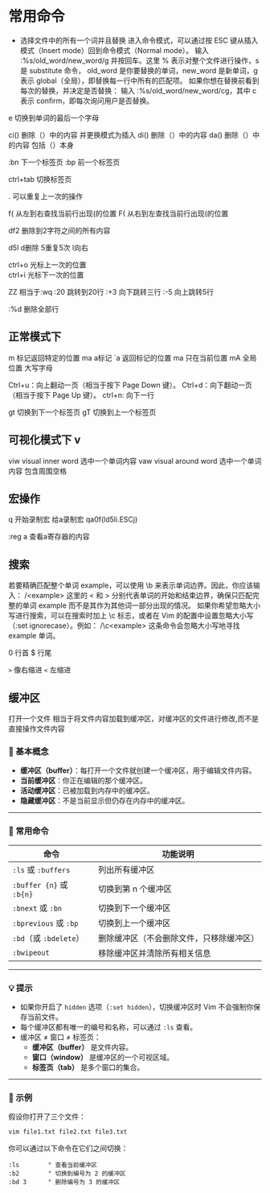# 常用命令

- 选择文件中的所有一个词并且替换
进入命令模式，可以通过按 ESC 键从插入模式（Insert mode）回到命令模式（Normal mode）。
输入 :%s/old_word/new_word/g 并按回车。这里 % 表示对整个文件进行操作，s 是 substitute 命令，
old_word 是你要替换的单词，new_word 是新单词，g 表示 global（全局），即替换每一行中所有的匹配项。
如果你想在替换前看到每次的替换，并决定是否替换：
输入 :%s/old_word/new_word/cg，其中 c 表示 confirm，即每次询问用户是否替换。

e 切换到单词的最后一个字母

ci()  删除（）中的内容 并更换模式为插入
di()  删除（）中的内容
da()  删除（）中的内容 包括（）本身

:bn 下一个标签页
:bp 前一个标签页

ctrl+tab 切换标签页

. 可以重复上一次的操作

f( 从左到右查找当前行出现(的位置
F( 从右到左查找当前行出现(的位置

df2 删除到2字符之间的所有内容

d5l d删除 5重复5次 l向右

ctrl+o 光标上一次的位置  
ctrl+i 光标下一次的位置

ZZ 相当于:wq
:20 跳转到20行
:+3 向下跳转三行
:-5 向上跳转5行

:%d 删除全部行

## 正常模式下

m 标记返回特定的位置 ma a标记   `a 返回标记的位置
ma 只在当前位置
mA 全局位置 大写字母

Ctrl+u：向上翻动一页（相当于按下 Page Down 键）。
Ctrl+d：向下翻动一页（相当于按下 Page Up 键）。
ctrl+n: 向下一行

gt 切换到下一个标签页
gT 切换到上一个标签页

## 可视化模式下 v

viw visual inner word 选中一个单词内容
vaw visual around word 选中一个单词内容 包含周围空格

## 宏操作

q 开始录制宏
给a录制宏
qa0f(ld5li.ESCj)

:reg a  查看a寄存器的内容

## 搜索

若要精确匹配整个单词 example，可以使用 \b 来表示单词边界。因此，你应该输入：
/\<example\>
这里的 \< 和 \> 分别代表单词的开始和结束边界，确保只匹配完整的单词 example 而不是其作为其他词一部分出现的情况。
如果你希望忽略大小写进行搜索，可以在搜索时加上 \c 标志，或者在 Vim 的配置中设置忽略大小写（:set ignorecase）。例如：
/\c\<example\>
这条命令会忽略大小写地寻找 example 单词。

0 行首  $ 行尾

`>` 像右缩进
`<` 左缩进

## 缓冲区

打开一个文件 相当于将文件内容加载到缓冲区，对缓冲区的文件进行修改,而不是直接操作文件内容

### 🌟 基本概念

- **缓冲区（buffer）**：每打开一个文件就创建一个缓冲区，用于编辑文件内容。
- **当前缓冲区**：你正在编辑的那个缓冲区。
- **活动缓冲区**：已被加载到内存中的缓冲区。
- **隐藏缓冲区**：不是当前显示但仍存在内存中的缓冲区。

---

### 🔧 常用命令

| 命令                      | 功能说明                 |
|-------------------------|----------------------|
| `:ls` 或 `:buffers`      | 列出所有缓冲区              |
| `:buffer {n}` 或 `:b{n}` | 切换到第 n 个缓冲区          |
| `:bnext` 或 `:bn`        | 切换到下一个缓冲区            |
| `:bprevious` 或 `:bp`    | 切换到上一个缓冲区            |
| `:bd`（或 `:bdelete`）     | 删除缓冲区（不会删除文件，只移除缓冲区） |
| `:bwipeout`             | 移除缓冲区并清除所有相关信息       |

---

### 💡 提示

- 如果你开启了 `hidden` 选项（`:set hidden`），切换缓冲区时 Vim 不会强制你保存当前文件。
- 每个缓冲区都有唯一的编号和名称，可以通过 `:ls` 查看。
- 缓冲区 ≠ 窗口 ≠ 标签页：
  - **缓冲区（buffer）** 是文件内容。
  - **窗口（window）** 是缓冲区的一个可视区域。
  - **标签页（tab）** 是多个窗口的集合。

---

### 🧪 示例

假设你打开了三个文件：

```bash
vim file1.txt file2.txt file3.txt
```

你可以通过以下命令在它们之间切换：

```vim
:ls        " 查看当前缓冲区
:b2        " 切换到编号为 2 的缓冲区
:bd 3      " 删除编号为 3 的缓冲区
```
